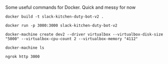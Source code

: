 Some useful commands for Docker. Quick and messy for now

```
docker build -t slack-kitchen-duty-bot-v2 .
```

```
docker run -p 3000:3000 slack-kitchen-duty-bot-v2
```

```
docker-machine create dev2 --driver virtualbox --virtualbox-disk-size "5000" --virtualbox-cpu-count 2 --virtualbox-memory "4112"
```

```
docker-machine ls
```

```
ngrok http 3000
```